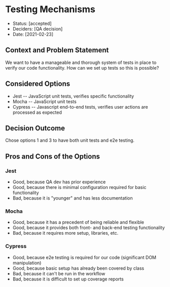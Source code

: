 # Testing Mechanisms

* Status: [accepted]
* Deciders: [QA decision]
* Date: [2021-02-23]

## Context and Problem Statement

We want to have a manageable and thorough system of tests in place to verify our code functionality. How can we set up tests so this is possible?

## Considered Options

* Jest -- JavaScript unit tests, verifies specific functionality
* Mocha -- JavaScript unit tests
* Cypress -- Javascript end-to-end tests, verifies user actions are processed as expected

## Decision Outcome

Chose options 1 and 3 to have both unit tests and e2e testing. 

## Pros and Cons of the Options

### Jest

* Good, because QA dev has prior experience
* Good, because there is minimal configuration required for basic functionality
* Bad, because it is "younger" and has less documentation

### Mocha

* Good, because it has a precedent of being reliable and flexible
* Good, because it provides both front- and back-end testing functionality
* Bad, because it requires more setup, libraries, etc.

### Cypress

* Good, because e2e testing is required for our code (significant DOM manipulation)
* Good, because basic setup has already been covered by class
* Bad, because it can't be run in the workflow
* Bad, because it is difficult to set up coverage reports
